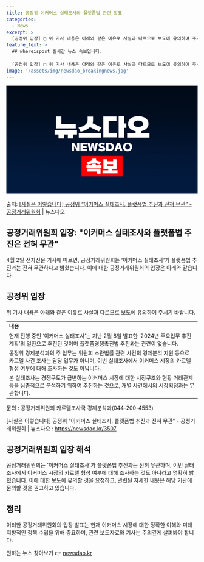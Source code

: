 ```yaml
---
title: 공정위 이커머스 실태조사와 플랫폼법 관련 발표
categories:
  - News
excerpt: >
  [공정위 입장] □ 위 기사 내용은 아래와 같은 이유로 사실과 다르므로 보도에 유의하여 주시기 바랍니다. ㅇ…
feature_text: >
  ## whereispost 실시간 뉴스 속보입니다.

  [공정위 입장] □ 위 기사 내용은 아래와 같은 이유로 사실과 다르므로 보도에 유의하여 주시기 바랍니다. ㅇ…
image: '/assets/img/newsdao_breakingnews.jpg'
---
```


![뉴스다오 속보](/assets/img/newsdao_breakingnews.jpg)

<p>출처: <a href="https://newsdao.kr/3507" rel="dofollow">[사실은 이렇습니다] 공정위 “이커머스 실태조사, 플랫폼법 추진과 전혀 무관” - 공정거래위원회</a> | 뉴스다오</p>

<h2>공정거래위원회 입장: "이커머스 실태조사와 플랫폼법 추진은 전혀 무관"</h2>

<p data-ke-size="size16">4월 2일 전자신문 기사에 따르면, 공정거래위원회는 ‘이커머스 실태조사’가 플랫폼법 추진과는 전혀 무관하다고 밝혔습니다. 이에 대한 공정거래위원회의 입장은 아래와 같습니다.</p>

<h2 data-ke-size="size26">공정위 입장</h2>
<p data-ke-size="size16">위 기사 내용은 아래와 같은 이유로 사실과 다르므로 보도에 유의하여 주시기 바랍니다.</p>

<table>
  <tr>
    <td><b>내용</b></td>
  </tr>
  <tr>
    <td>현재 진행 중인 ‘이커머스 실태조사’는 지난 2월 8일 발표한 ‘2024년 주요업무 추진계획’의 일환으로 추진된 것이며 플랫폼경쟁촉진법 추진과는 관련이 없습니다.</td>
  </tr>
  <tr>
    <td>공정위 경제분석과의 주 업무는 위원회 소관법률 관련 사건의 경제분석 지원 등으로 카르텔 사건 조사는 담당 업무가 아니며, 이번 실태조사에서 이커머스 시장의 카르텔 형성 여부에 대해 조사하는 것도 아닙니다.</td>
  </tr>
  <tr>
    <td>본 실태조사는 경쟁구도가 급변하는 이커머스 시장에 대한 시장구조와 현황 거래관계 등을 심층적으로 분석하기 위하여 추진하는 것으로, 개별 사건에서의 시장획정과는 무관합니다.</td>
  </tr>
</table>

<p data-ke-size="size16">문의 : 공정거래위원회 카르텔조사국 경제분석과(044-200-4553)</p>

<p data-ke-size="size16">[사실은 이렇습니다] 공정위 “이커머스 실태조사, 플랫폼법 추진과 전혀 무관” - 공정거래위원회 | 뉴스다오 : <a href="https://newsdao.kr/3507">https://newsdao.kr/3507</a></p>
<h2 data-ke-size="size26">공정거래위원회 입장 해석</h2>
<p data-ke-size="size16">공정거래위원회는 '이커머스 실태조사'가 플랫폼법 추진과는 전혀 무관하며, 이번 실태조사에서 이커머스 시장의 카르텔 형성 여부에 대해 조사하는 것도 아니라고 명확히 밝혔습니다. 이에 대한 보도에 유의할 것을 요청하고, 관련된 자세한 내용은 해당 기관에 문의할 것을 권고하고 있습니다.</p>
<h2 data-ke-size="size26">정리</h2>
<p data-ke-size="size16">이러한 공정거래위원회의 입장 발표는 현재 이커머스 시장에 대한 정확한 이해와 미래 지향적인 정책 수립을 위해 중요하며, 관련 보도자료와 기사는 주의깊게 살펴봐야 합니다.</p> 

원하는 뉴스 찾아보기 👉 <a href="https://newsdao.kr" rel="dofollow">newsdao.kr</a>


